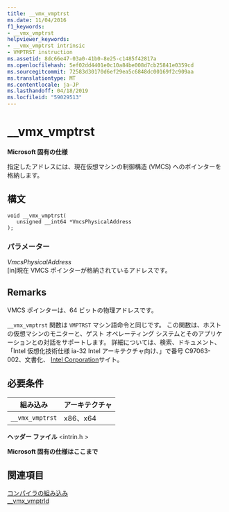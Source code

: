 ```yaml
---
title: __vmx_vmptrst
ms.date: 11/04/2016
f1_keywords:
- __vmx_vmptrst
helpviewer_keywords:
- __vmx_vmptrst intrinsic
- VMPTRST instruction
ms.assetid: 8dc66e47-03a0-41b0-8e25-c1485f42817a
ms.openlocfilehash: 5ef02dd4401e0c10a84be008d7cb25841e0359cd
ms.sourcegitcommit: 72583d30170d6ef29ea5c6848dc00169f2c909aa
ms.translationtype: MT
ms.contentlocale: ja-JP
ms.lasthandoff: 04/18/2019
ms.locfileid: "59029513"
---
```

# <a name="vmxvmptrst"></a>__vmx_vmptrst

**Microsoft 固有の仕様**

指定したアドレスには、現在仮想マシンの制御構造 (VMCS) へのポインターを格納します。

## <a name="syntax"></a>構文

```
void __vmx_vmptrst(
   unsigned __int64 *VmcsPhysicalAddress
);
```

### <a name="parameters"></a>パラメーター

*VmcsPhysicalAddress*<br/>
[in]現在 VMCS ポインターが格納されているアドレスです。

## <a name="remarks"></a>Remarks

VMCS ポインターは、64 ビットの物理アドレスです。

`__vmx_vmptrst` 関数は `VMPTRST` マシン語命令と同じです。 この関数は、ホストの仮想マシンのモニターと、ゲスト オペレーティング システムとそのアプリケーションとの対話をサポートします。 詳細については、検索、ドキュメント、「Intel 仮想化技術仕様 ia-32 Intel アーキテクチャ向け、」で番号 C97063-002、文書化、 [Intel Corporation](https://software.intel.com/articles/intel-sdm)サイト。

## <a name="requirements"></a>必要条件

|組み込み|アーキテクチャ|
|---------------|------------------|
|`__vmx_vmptrst`|x86、x64|

**ヘッダー ファイル** \<intrin.h >

**Microsoft 固有の仕様はここまで**

## <a name="see-also"></a>関連項目

[コンパイラの組み込み](../intrinsics/compiler-intrinsics.md)<br/>
[__vmx_vmptrld](../intrinsics/vmx-vmptrld.md)